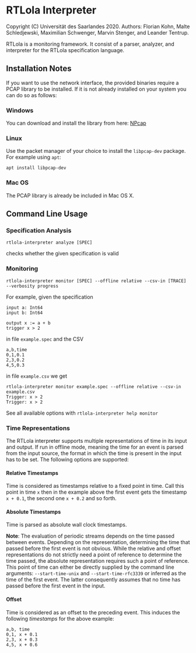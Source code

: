 # RTLola Interpreter

Copyright (C) Universität des Saarlandes 2020.  Authors: Florian Kohn, Malte Schledjewski, Maximilian Schwenger, Marvin Stenger, and Leander Tentrup.

RTLola is a monitoring framework.  It consist of a parser, analyzer, and interpreter for the RTLola specification language.

## Installation Notes

If you want to use the network interface, the provided binaries require a PCAP library to be installed. If it is not already installed on your system you can do so as follows:

### Windows

You can download and install the library from here:
[NPcap](https://nmap.org/npcap/)

### Linux

Use the packet manager of your choice to install the `libpcap-dev` package. For example using `apt`:

`apt install libpcap-dev`

### Mac OS

The PCAP library is already be included in Mac OS X.

## Command Line Usage

### Specification Analysis

```
rtlola-interpreter analyze [SPEC]
```

checks whether the given specification is valid

### Monitoring

```
rtlola-interpreter monitor [SPEC] --offline relative --csv-in [TRACE] --verbosity progress
```

For example, given the specification

```
input a: Int64
input b: Int64

output x := a + b
trigger x > 2
```

in file `example.spec` and the CSV

```
a,b,time
0,1,0.1
2,3,0.2
4,5,0.3
```

in file `example.csv` we get

```
rtlola-interpreter monitor example.spec --offline relative --csv-in example.csv 
Trigger: x > 2
Trigger: x > 2
```


See all available options with `rtlola-interpreter help monitor`

### Time Representations
The RTLola interpreter supports multiple representations of time in its input and output.
If run in offline mode, meaning the time for an event is parsed from the input source, 
the format in which the time is present in the input has to be set. The following options are supported:

#### Relative Timestamps
Time is considered as timestamps relative to a fixed point in time. Call this point in time `x` then in the example above
the first event gets the timestamp `x + 0.1`, the second one `x + 0.2` and so forth.

#### Absolute Timestamps
Time is parsed as absolute wall clock timestamps.

**Note**: The evaluation of periodic streams depends on the time passed between events.
Depending on the representation, determining the time that passed before the first event is not obvious.
While the relative and offset representations do not strictly need a point of reference to determine
the time passed, the absolute representation requires such a point of reference.
This point of time can either be directly supplied by the command line arguments: `--start-time-unix` and `--start-time-rfc3339`
or inferred as the time of the first event.
The latter consequently assumes that no time has passed before the first event in the input.

#### Offset
Time is considered as an offset to the preceding event. This induces the following *timestamps* for the above example:
```
a,b, time
0,1, x + 0.1
2,3, x + 0.3
4,5, x + 0.6
```